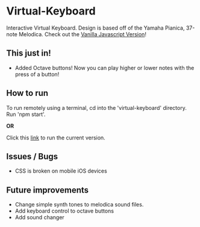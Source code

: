 # Virtual-Keyboard

Interactive Virtual Keyboard. Design is based off of the Yamaha Pianica, 37-note Melodica. Check out the [Vanilla Javascript Version](https://github.com/jmgcito/virtual-keyboard-vanilla)!

## This just in!
 - Added Octave buttons! Now you can play higher or lower notes with the press of a button!


## How to run

 To run remotely using a terminal, cd into the 'virtual-keyboard' directory. Run 'npm start'.

**OR**

 Click this [link](https://virtual-keyboard.onrender.com/) to run the current version.
 
## Issues / Bugs
- CSS is broken on mobile iOS devices

## Future improvements

- Change simple synth tones to melodica sound files. 
- Add keyboard control to octave buttons
- Add sound changer
